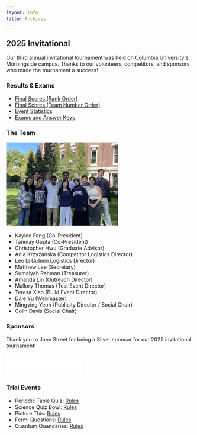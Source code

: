 ```yaml
---
layout: info
title: Archives
---
```


## 2025 Invitational

Our third annual invitational tournament was held on Columbia University's Morningside campus. Thanks to our volunteers, competitors, and sponsors who made the tournament a success!

### Results & Exams

-   [Final Scores (Rank Order)](https://drive.google.com/file/d/13wJLYy0HfHtj8SaNJ2Y7LyjuEmBiKbQ3/view?usp=sharing)
-   [Final Scores (Team Number Order)](https://drive.google.com/file/d/1KthBNSrxurdm7seyRPWqw6-wKoOpO7Gn/view?usp=sharing)
-   [Event Statistics](https://drive.google.com/file/d/1MuB7-_QiK2i3hi7bDg8gNVqMf9laCNHC/view?usp=sharing)
-   [Exams and Answer Keys](https://drive.google.com/drive/folders/1cG61YoOH9sgUxEU4I0yiN3huv_4G3Gnq?usp=sharing)

### The Team

<img src="/assets/images/team2.jpeg" alt="2025 Team" width="60%"/>

-   Kaylee Fang (Co-President)
-   Tanmay Gupta (Co-President)
-   Christopher Hwu (Graduate Advisor)
-   Ania Krzyżańska (Competitor Logistics Director)
-   Leo Li (Admin Logistics Director)
-   Matthew Lee (Secretary)
-   Sumaiyah Rahman (Treasurer)
-   Amanda Lin (Outreach Director)
-   Mallory Thomas (Test Event Director)
-   Teresa Xiao (Build Event Director)
-   Dale Yu (Webmaster)
-   Mingying Yeoh (Publicity Director / Social Chair)
-   Colin Davis (Social Chair)

<!--
First row (from left to right): Amanda Lin (Outreach Director), Kaylee Fang (Co-President), Tanmay Gupta (Co-President), Mingying Yeoh (Publicity Director / Social Chair), Sumaiyah Rahman (Treasurer), Mallory Thomas (Test Event Director)

Second row (from left to right): Dale Yu (Webmaster), Matthew Lee (Secretary), Colin Davis (Social Chair), Leo Li (Admin Logistics Director), Christopher Hwu (Graduate Advisor)

Not pictured: Ania Krzyżańska (Competitor Logistics Director), Teresa Xiao (Build Event Director)
-->

### Sponsors

Thank you to Jane Street for being a Silver sponsor for our 2025 invitational tournament!

<img src="/assets/images/sponsors/janestreet.png" alt="Jane Street logo" width="40%"/>

### Trial Events

-   Periodic Table Quiz: [Rules](https://docs.google.com/document/d/1FJ2al9GpvckfrGTmrC3XqEVGtrlCHgv0q48Q1ueMV9Y/edit?usp=sharing)
-   Science Quiz Bowl: [Rules](https://docs.google.com/document/d/1n75HFtPcuURw4dRdZKRhk1AfoW87i42JSpHX4EOUWqw/edit?usp=sharing)
-   Picture This: [Rules](https://drive.google.com/file/d/15VBWg69RdOoy1lnkt4-ha3JwvseQCSOK/view?usp=sharing)
-   Fermi Questions: [Rules](https://drive.google.com/file/d/1RQQ4DyF8_o6XMYdUEKAVoIyrVvVdVx5r/view?usp=sharing)
-   Quantum Quandaries: [Rules](https://docs.google.com/document/d/1xESli1rf_g9-pRzX10eqH3kBlfPQcBxCt6mCIw5WM44/edit?usp=drive_link)
